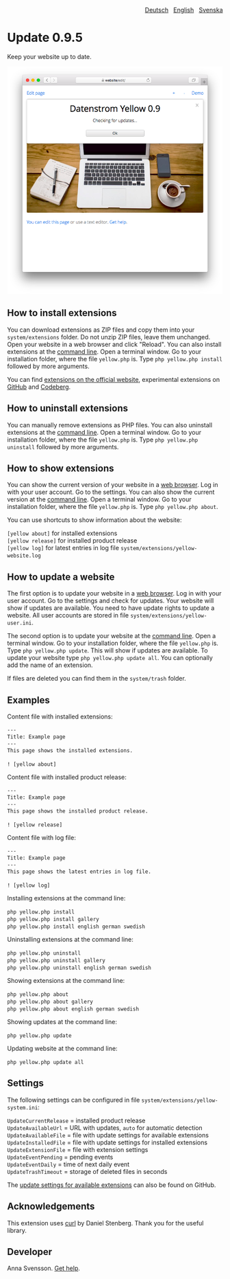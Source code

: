 <p align="right"><a href="README-de.md">Deutsch</a> &nbsp; <a href="README.md">English</a> &nbsp; <a href="README-sv.md">Svenska</a></p>

# Update 0.9.5

Keep your website up to date.

<p align="center"><img src="SCREENSHOT.png" alt="Screenshot"></p>

## How to install extensions

You can download extensions as ZIP files and copy them into your `system/extensions` folder. Do not unzip ZIP files, leave them unchanged. Open your website in a web browser and click "Reload". You can also install extensions at the [command line](https://github.com/annaesvensson/yellow-core). Open a terminal window. Go to your installation folder, where the file `yellow.php` is. Type `php yellow.php install` followed by more arguments.

You can find [extensions on the official website](https://datenstrom.se/yellow/extensions/), experimental extensions on [GitHub](https://github.com/topics/datenstrom-yellow) and [Codeberg](https://codeberg.org/explore/repos?q=datenstrom-yellow&topic=1).

## How to uninstall extensions

You can manually remove extensions as PHP files. You can also uninstall extensions at the [command line](https://github.com/annaesvensson/yellow-core). Open a terminal window. Go to your installation folder, where the file `yellow.php` is. Type `php yellow.php uninstall` followed by more arguments.

## How to show extensions

You can show the current version of your website in a [web browser](https://github.com/annaesvensson/yellow-edit). Log in with your user account. Go to the settings. You can also show the current version at the [command line](https://github.com/annaesvensson/yellow-core). Open a terminal window. Go to your installation folder, where the file `yellow.php` is. Type `php yellow.php about`. 

You can use shortcuts to show information about the website:

`[yellow about]` for installed extensions  
`[yellow release]` for installed product release  
`[yellow log]` for latest entries in log file `system/extensions/yellow-website.log`  

## How to update a website

The first option is to update your website in a [web browser](https://github.com/annaesvensson/yellow-edit). Log in with your user account. Go to the settings and check for updates. Your website will show if updates are available. You need to have update rights to update a website. All user accounts are stored in file `system/extensions/yellow-user.ini`. 

The second option is to update your website at the [command line](https://github.com/annaesvensson/yellow-core). Open a terminal window. Go to your installation folder, where the file `yellow.php` is. Type `php yellow.php update`. This will show if updates are available. To update your website type `php yellow.php update all`. You can optionally add the name of an extension. 

If files are deleted you can find them in the `system/trash` folder.

## Examples

Content file with installed extensions:

    ---
    Title: Example page
    ---
    This page shows the installed extensions.

    ! [yellow about]

Content file with installed product release:

    ---
    Title: Example page
    ---
    This page shows the installed product release.

    ! [yellow release]

Content file with log file:

    ---
    Title: Example page
    ---
    This page shows the latest entries in log file.

    ! [yellow log]

Installing extensions at the command line:

`php yellow.php install`  
`php yellow.php install gallery`  
`php yellow.php install english german swedish`  

Uninstalling extensions at the command line:

`php yellow.php uninstall`  
`php yellow.php uninstall gallery`  
`php yellow.php uninstall english german swedish`  

Showing extensions at the command line:
 
`php yellow.php about`  
`php yellow.php about gallery`  
`php yellow.php about english german swedish`  

Showing updates at the command line:

`php yellow.php update`

Updating website at the command line:
 
`php yellow.php update all`  

## Settings

The following settings can be configured in file `system/extensions/yellow-system.ini`:

`UpdateCurrentRelease` = installed product release  
`UpdateAvailableUrl` = URL with updates, `auto` for automatic detection  
`UpdateAvailableFile` = file with update settings for available extensions  
`UpdateInstalledFile` = file with update settings for installed extensions  
`UpdateExtensionFile` = file with extension settings  
`UpdateEventPending` = pending events  
`UpdateEventDaily` = time of next daily event  
`UpdateTrashTimeout` = storage of deleted files in seconds  

The [update settings for available extensions](https://raw.githubusercontent.com/datenstrom/yellow/main/system/extensions/update-available.ini) can also be found on GitHub.

## Acknowledgements

This extension uses [curl](https://github.com/curl/curl) by Daniel Stenberg. Thank you for the useful library.

## Developer

Anna Svensson. [Get help](https://datenstrom.se/yellow/help/).
